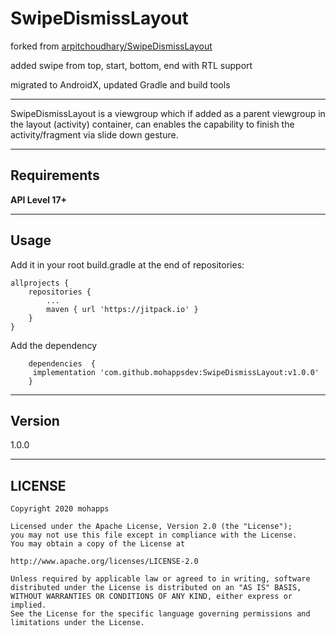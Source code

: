 SwipeDismissLayout
===================
forked from [arpitchoudhary/SwipeDismissLayout](https://github.com/arpitchoudhary/SwipeDismissLayout)

added swipe from top, start, bottom, end with RTL support

migrated to AndroidX, updated Gradle and build tools


----------

SwipeDismissLayout is a viewgroup which if added as a parent viewgroup in the layout (activity) container, can enables the capability to finish the activity/fragment via slide down gesture.

----------

Requirements
-------------
**API Level 17+**

----------


Usage
-------------
Add it in your root build.gradle at the end of repositories:

	allprojects {
		repositories {
			...
			maven { url 'https://jitpack.io' }
		}
	}

Add the dependency

        dependencies  {
	     implementation 'com.github.mohappsdev:SwipeDismissLayout:v1.0.0'
        }

----------
Version
-------------
1.0.0

 ----------

## LICENSE

    Copyright 2020 mohapps

    Licensed under the Apache License, Version 2.0 (the "License");
    you may not use this file except in compliance with the License.
    You may obtain a copy of the License at

    http://www.apache.org/licenses/LICENSE-2.0

    Unless required by applicable law or agreed to in writing, software
    distributed under the License is distributed on an "AS IS" BASIS,
    WITHOUT WARRANTIES OR CONDITIONS OF ANY KIND, either express or implied.
    See the License for the specific language governing permissions and
    limitations under the License.
